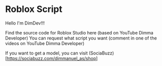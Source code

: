 # Roblox Script

Hello I'm DimDev!!!

Find the source code for Roblox Studio here (based on YouTube Dimma Developer)
You can request what script you want (comment in one of the videos on YouTube Dimma Developer)

If you want to get a model, you can visit (SociaBuzz)[https://sociabuzz.com/dimmanuel_as/shop]
